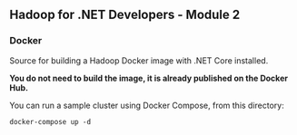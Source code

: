 ## Hadoop for .NET Developers - Module 2

### Docker

Source for building a Hadoop Docker image with .NET Core installed.

**You do not need to build the image, it is already published on the Docker Hub.**

You can run a sample cluster using Docker Compose, from this directory:

```
docker-compose up -d
```